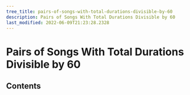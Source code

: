 ```yaml
---
tree_title: pairs-of-songs-with-total-durations-divisible-by-60
description: Pairs of Songs With Total Durations Divisible by 60
last_modified: 2022-06-09T21:23:28.2328
---
```


# Pairs of Songs With Total Durations Divisible by 60

## Contents
